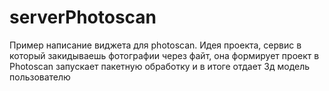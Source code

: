 # serverPhotoscan
Пример написание виджета для photoscan. Идея проекта, сервис в который закидываешь фотографии через файт, она формирует проект в Photoscan запускает пакетную обработку и в итоге отдает 3д модель пользователю
